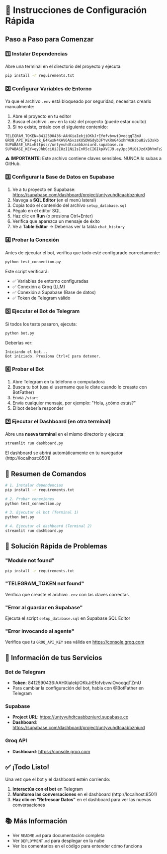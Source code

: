 # 🚀 Instrucciones de Configuración Rápida

## Paso a Paso para Comenzar

### 1️⃣ Instalar Dependencias

Abre una terminal en el directorio del proyecto y ejecuta:

```bash
pip install -r requirements.txt
```

### 2️⃣ Configurar Variables de Entorno

Ya que el archivo `.env` está bloqueado por seguridad, necesitas crearlo manualmente:

1. Abre el proyecto en tu editor
2. Busca el archivo `.env` en la raíz del proyecto (puede estar oculto)
3. Si no existe, créalo con el siguiente contenido:

```env
TELEGRAM_TOKEN=8412590436:AAHXiaIekjiOKkJrEfofvbvwiOvocqqTZmU
GROQ_API_KEY=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
SUPABASE_URL=https://untyvuhdtcaabbzniurd.supabase.co
SUPABASE_KEY=eyJhbGciOiJIUzI1NiIsInR5cCI6IkpXVCJ9.eyJpc3MiOiJzdXBhYmFzZSIsInJlZiI6InVudHl2dWhkdGNhYWJiem5pdXJkIiwicm9sZSI6ImFub24iLCJpYXQiOjE3NjExOTQ1MzAsImV4cCI6MjA3Njc3MDUzMH0.hZGH4hMrLNzDlpEOnwAgwwxLrTt3CdrSk3t6VSsrt6w
```

**⚠️ IMPORTANTE**: Este archivo contiene claves sensibles. NUNCA lo subas a GitHub.

### 3️⃣ Configurar la Base de Datos en Supabase

1. Ve a tu proyecto en Supabase: https://supabase.com/dashboard/project/untyvuhdtcaabbzniurd
2. Navega a **SQL Editor** (en el menú lateral)
3. Copia todo el contenido del archivo `setup_database.sql`
4. Pégalo en el editor SQL
5. Haz clic en **Run** (o presiona Ctrl+Enter)
6. Verifica que aparezca un mensaje de éxito
7. Ve a **Table Editor** → Deberías ver la tabla `chat_history`

### 4️⃣ Probar la Conexión

Antes de ejecutar el bot, verifica que todo esté configurado correctamente:

```bash
python test_connection.py
```

Este script verificará:
- ✅ Variables de entorno configuradas
- ✅ Conexión a Groq (LLM)
- ✅ Conexión a Supabase (Base de datos)
- ✅ Token de Telegram válido

### 5️⃣ Ejecutar el Bot de Telegram

Si todos los tests pasaron, ejecuta:

```bash
python bot.py
```

Deberías ver:
```
Iniciando el bot...
Bot iniciado. Presiona Ctrl+C para detener.
```

### 6️⃣ Probar el Bot

1. Abre Telegram en tu teléfono o computadora
2. Busca tu bot (usa el username que le diste cuando lo creaste con BotFather)
3. Envía `/start`
4. Envía cualquier mensaje, por ejemplo: "Hola, ¿cómo estás?"
5. El bot debería responder

### 7️⃣ Ejecutar el Dashboard (en otra terminal)

Abre una **nueva terminal** en el mismo directorio y ejecuta:

```bash
streamlit run dashboard.py
```

El dashboard se abrirá automáticamente en tu navegador (http://localhost:8501)

## 🎯 Resumen de Comandos

```bash
# 1. Instalar dependencias
pip install -r requirements.txt

# 2. Probar conexiones
python test_connection.py

# 3. Ejecutar el bot (Terminal 1)
python bot.py

# 4. Ejecutar el dashboard (Terminal 2)
streamlit run dashboard.py
```

## 🐛 Solución Rápida de Problemas

### "Module not found"
```bash
pip install -r requirements.txt
```

### "TELEGRAM_TOKEN not found"
Verifica que creaste el archivo `.env` con las claves correctas

### "Error al guardar en Supabase"
Ejecuta el script `setup_database.sql` en Supabase SQL Editor

### "Error invocando al agente"
Verifica que tu `GROQ_API_KEY` sea válida en https://console.groq.com

## 📱 Información de tus Servicios

### Bot de Telegram
- **Token**: 8412590436:AAHXiaIekjiOKkJrEfofvbvwiOvocqqTZmU
- Para cambiar la configuración del bot, habla con @BotFather en Telegram

### Supabase
- **Project URL**: https://untyvuhdtcaabbzniurd.supabase.co
- **Dashboard**: https://supabase.com/dashboard/project/untyvuhdtcaabbzniurd

### Groq API
- **Dashboard**: https://console.groq.com

## ✅ ¡Todo Listo!

Una vez que el bot y el dashboard estén corriendo:

1. **Interactúa con el bot** en Telegram
2. **Monitorea las conversaciones** en el dashboard (http://localhost:8501)
3. **Haz clic en "Refrescar Datos"** en el dashboard para ver las nuevas conversaciones

## 📚 Más Información

- Ver `README.md` para documentación completa
- Ver `DEPLOYMENT.md` para desplegar en la nube
- Ver los comentarios en el código para entender cómo funciona

